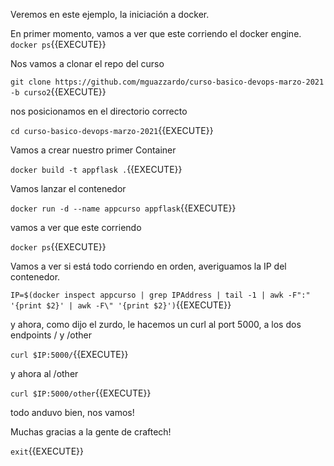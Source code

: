 Veremos en este ejemplo, la iniciación a docker.

En primer momento, vamos a ver que este corriendo el docker engine. `docker ps`{{EXECUTE}}

Nos vamos a clonar el repo del curso

`git clone https://github.com/mguazzardo/curso-basico-devops-marzo-2021 -b curso2`{{EXECUTE}}

nos posicionamos en el directorio correcto

`cd curso-basico-devops-marzo-2021`{{EXECUTE}}

Vamos a crear nuestro primer Container

`docker build -t appflask .`{{EXECUTE}}

Vamos lanzar el contenedor 

`docker run -d --name appcurso appflask`{{EXECUTE}}

vamos a ver que este corriendo 

`docker ps`{{EXECUTE}}

Vamos a ver si está todo corriendo en orden, averiguamos la IP del contenedor.

`IP=$(docker inspect appcurso | grep IPAddress | tail -1 | awk -F":" '{print $2}' | awk -F\" '{print $2}')`{{EXECUTE}}

y ahora, como dijo el zurdo, le hacemos un curl al port 5000, a los dos endpoints / y /other

`curl $IP:5000/`{{EXECUTE}}

y ahora al /other

`curl $IP:5000/other`{{EXECUTE}}

todo anduvo bien, nos vamos!

Muchas gracias a la gente de craftech!

`exit`{{EXECUTE}}
